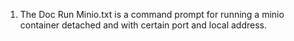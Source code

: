 1. The Doc Run Minio.txt is a command prompt for running a minio container detached and with certain port and local address.
